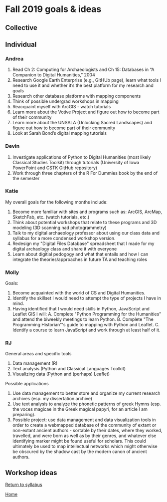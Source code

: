 # Fall 2019 goals & ideas

## Collective

## Individual

### Andrea
1. Read Ch 2: Computing for Archaeologists and Ch 15: Databases in “A Companion to Digital Humanities,” 2004
2. Research Google Earth Enterprise (e.g., GitHUb page), learn what tools I need to use it and whether it’s the best platform for my research and goals
3. Research other database platforms with mapping components
4. Think of possible undergrad workshops in mapping
5. Reacquaint myself with ArcGIS - watch tutorials
6. Learn more about the Votive Project and figure out how to become part of their community
7. Learn more about the UNSALA (Unlocking Sacred Landscapes) and figure out how to become part of their community
8. Look at Sarah Bond’s digital mapping tutorials

### Devin

1. Investigate applications of Python to Digital Humanities (most likely Classical Studies Toolkit) through tutorials (University of Iowa PowerPoint and CSTK GitHub repository)
2. Work through three chapters of the R For Dummies book by the end of the semester

### Katie

My overall goals for the following months include:

1. Become more familiar with sites and programs such as: ArcGIS, ArcMap, SketchFab, etc. (watch tutorials, etc.)
2. Think about potential workshops that relate to these programs and 3D modeling (3D scanning nad photogrammetry)
3. Talk to my digital archaeology professor about using our class data and syllabus for a more condensed workshop version.
4. Redesign my "Digital Files Database" spreadsheet that I made for my digital archaology class and share it with everyone
5. Learn about digitial pedogogy and what that entails and how I can integrate the theories/approaches in future TA and teaching roles

### Molly
Goals: 
  1. Become acquainted with the world of CS and Digital Humanities.
  2. Identify the skillset I would need to attempt the type of projects I have in mind.
  3. Having identified that I would need skills in Python, JavaScript and Leaflet GIS I will:
      A. Complete "Python Programming for the Humanities" and attend the biweekly meetings to learn Python.
      B. Complete "The Programming Historian"'s guide to mapping with Python and Leaflet.
      C. Identify a course to learn JavaScript and work through at least half of it.

### RJ

General areas and specific tools
1. Data management (R)
2. Text analysis (Python and Classical Languages Toolkit)
3. Visualizing data (Python and (perhaps) Leaflet)

Possible applications 
1. Use data management to better store and organize my current research archives (esp. my dissertation archive)
2. Use text analysis to analyze the phonetic patterns of greek Hymns (esp. the voces magicae in the Greek magical papyri, for an article I am preparing).
3. Possible project: use data management and data visualization tools in order to create a webmapped database of the community of extant or non-extant ancient authors - sortable by their dates, where they worked, travelled, and were born as well as by their genres, and whatever else identifying marker might be found useful for scholars. This could ultimately be used to map intellectual networks which might otherwise be obscured by the shadow cast by the modern canon of ancient authors.

## Workshop ideas


[Return to syllabus](/syllabus.md)

[Home](/README.md)
